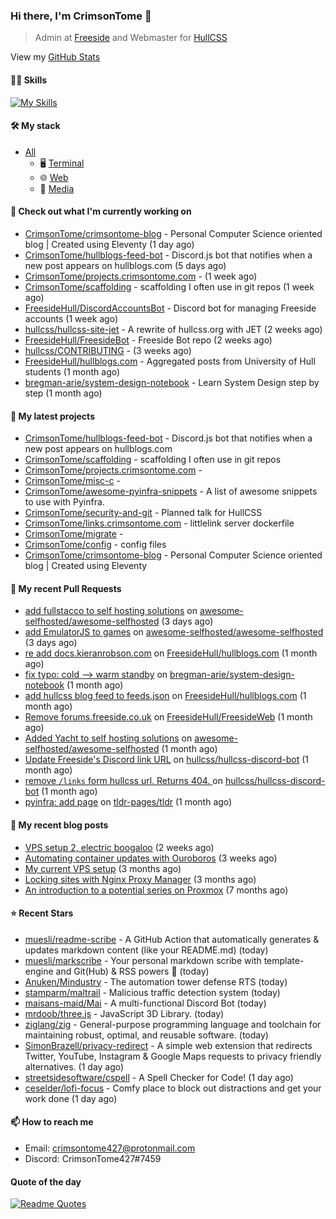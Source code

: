 ### Hi there, I'm CrimsonTome 👋

> Admin at [Freeside](https://freeside.co.uk) and Webmaster for [HullCSS](https://hullcss.org)

View my [GitHub Stats](/pages/stats.md)

#### 🤹🏻 Skills

[![My Skills](https://skillicons.dev/icons?i=git,docker,vim,bash,cs,github,linux,py,latex)](https://skillicons.dev)

#### 🛠 My stack

- [All](https://github.com/stars/CrimsonTome/lists/my-stack)
  - 🖥️ [Terminal](https://github.com/stars/CrimsonTome/lists/terminal)
  - 🌐 [Web](https://github.com/stars/CrimsonTome/lists/web)
  - 📔 [Media](https://github.com/stars/CrimsonTome/lists/media)
  
#### 👷 Check out what I'm currently working on

- [CrimsonTome/crimsontome-blog](https://github.com/CrimsonTome/crimsontome-blog) - Personal Computer Science oriented blog | Created using Eleventy (1 day ago)
- [CrimsonTome/hullblogs-feed-bot](https://github.com/CrimsonTome/hullblogs-feed-bot) - Discord.js bot that notifies when a new post appears on hullblogs.com (5 days ago)
- [CrimsonTome/projects.crimsontome.com](https://github.com/CrimsonTome/projects.crimsontome.com) -  (1 week ago)
- [CrimsonTome/scaffolding](https://github.com/CrimsonTome/scaffolding) - scaffolding I often use in git repos (1 week ago)
- [FreesideHull/DiscordAccountsBot](https://github.com/FreesideHull/DiscordAccountsBot) - Discord bot for managing Freeside accounts (1 week ago)
- [hullcss/hullcss-site-jet](https://github.com/hullcss/hullcss-site-jet) - A rewrite of hullcss.org with JET (2 weeks ago)
- [FreesideHull/FreesideBot](https://github.com/FreesideHull/FreesideBot) - Freeside Bot repo (2 weeks ago)
- [hullcss/CONTRIBUTING](https://github.com/hullcss/CONTRIBUTING) -  (3 weeks ago)
- [FreesideHull/hullblogs.com](https://github.com/FreesideHull/hullblogs.com) - Aggregated posts from University of Hull students (1 month ago)
- [bregman-arie/system-design-notebook](https://github.com/bregman-arie/system-design-notebook) - Learn System Design step by step (1 month ago)

#### 🌱 My latest projects

- [CrimsonTome/hullblogs-feed-bot](https://github.com/CrimsonTome/hullblogs-feed-bot) - Discord.js bot that notifies when a new post appears on hullblogs.com
- [CrimsonTome/scaffolding](https://github.com/CrimsonTome/scaffolding) - scaffolding I often use in git repos
- [CrimsonTome/projects.crimsontome.com](https://github.com/CrimsonTome/projects.crimsontome.com) - 
- [CrimsonTome/misc-c](https://github.com/CrimsonTome/misc-c) - 
- [CrimsonTome/awesome-pyinfra-snippets](https://github.com/CrimsonTome/awesome-pyinfra-snippets) - A list of awesome snippets to use with Pyinfra.
- [CrimsonTome/security-and-git](https://github.com/CrimsonTome/security-and-git) - Planned talk for HullCSS
- [CrimsonTome/links.crimsontome.com](https://github.com/CrimsonTome/links.crimsontome.com) - littlelink server dockerfile
- [CrimsonTome/migrate](https://github.com/CrimsonTome/migrate) - 
- [CrimsonTome/config](https://github.com/CrimsonTome/config) - config files
- [CrimsonTome/crimsontome-blog](https://github.com/CrimsonTome/crimsontome-blog) - Personal Computer Science oriented blog | Created using Eleventy

#### 🔨 My recent Pull Requests

- [add fullstacco to self hosting solutions](https://github.com/awesome-selfhosted/awesome-selfhosted/pull/3292) on [awesome-selfhosted/awesome-selfhosted](https://github.com/awesome-selfhosted/awesome-selfhosted) (3 days ago)
- [add EmulatorJS to games](https://github.com/awesome-selfhosted/awesome-selfhosted/pull/3291) on [awesome-selfhosted/awesome-selfhosted](https://github.com/awesome-selfhosted/awesome-selfhosted) (3 days ago)
- [re add docs.kieranrobson.com](https://github.com/FreesideHull/hullblogs.com/pull/9) on [FreesideHull/hullblogs.com](https://github.com/FreesideHull/hullblogs.com) (1 month ago)
- [fix typo: cold --&gt; warm standby](https://github.com/bregman-arie/system-design-notebook/pull/1) on [bregman-arie/system-design-notebook](https://github.com/bregman-arie/system-design-notebook) (1 month ago)
- [add hullcss blog feed to feeds.json](https://github.com/FreesideHull/hullblogs.com/pull/6) on [FreesideHull/hullblogs.com](https://github.com/FreesideHull/hullblogs.com) (1 month ago)
- [Remove forums.freeside.co.uk](https://github.com/FreesideHull/FreesideWeb/pull/6) on [FreesideHull/FreesideWeb](https://github.com/FreesideHull/FreesideWeb) (1 month ago)
- [Added Yacht to self hosting solutions](https://github.com/awesome-selfhosted/awesome-selfhosted/pull/3187) on [awesome-selfhosted/awesome-selfhosted](https://github.com/awesome-selfhosted/awesome-selfhosted) (1 month ago)
- [Update Freeside&#39;s Discord link URL](https://github.com/hullcss/hullcss-discord-bot/pull/2) on [hullcss/hullcss-discord-bot](https://github.com/hullcss/hullcss-discord-bot) (1 month ago)
- [remove `/links` form hullcss url. Returns 404. ](https://github.com/hullcss/hullcss-discord-bot/pull/1) on [hullcss/hullcss-discord-bot](https://github.com/hullcss/hullcss-discord-bot) (1 month ago)
- [pyinfra: add page](https://github.com/tldr-pages/tldr/pull/8238) on [tldr-pages/tldr](https://github.com/tldr-pages/tldr) (1 month ago)

#### 📜 My recent blog posts

- [VPS setup 2, electric boogaloo](https://blog.crimsontome.com/posts/VPS-setup-2-electric-boogaloo/) (2 weeks ago)
- [Automating container updates with Ouroboros](https://blog.crimsontome.com/posts/automating-container-updates-with-ouroboros/) (3 weeks ago)
- [My current VPS setup](https://blog.crimsontome.com/posts/my-current-vps-setup/) (3 months ago)
- [Locking sites with Nginx Proxy Manager](https://blog.crimsontome.com/posts/locking-sites-with-nginx-proxy-manager/) (3 months ago)
- [An introduction to a potential series on Proxmox](https://blog.crimsontome.com/posts/PVE/) (7 months ago)


#### ⭐ Recent Stars

- [muesli/readme-scribe](https://github.com/muesli/readme-scribe) - A GitHub Action that automatically generates &amp; updates markdown content (like your README.md) (today)
- [muesli/markscribe](https://github.com/muesli/markscribe) - Your personal markdown scribe with template-engine and Git(Hub) &amp; RSS powers 📜 (today)
- [Anuken/Mindustry](https://github.com/Anuken/Mindustry) - The automation tower defense RTS (today)
- [stamparm/maltrail](https://github.com/stamparm/maltrail) - Malicious traffic detection system (today)
- [maisans-maid/Mai](https://github.com/maisans-maid/Mai) - A multi-functional Discord Bot (today)
- [mrdoob/three.js](https://github.com/mrdoob/three.js) - JavaScript 3D Library. (today)
- [ziglang/zig](https://github.com/ziglang/zig) - General-purpose programming language and toolchain for maintaining robust, optimal, and reusable software. (today)
- [SimonBrazell/privacy-redirect](https://github.com/SimonBrazell/privacy-redirect) - A simple web extension that redirects Twitter, YouTube, Instagram &amp; Google Maps requests to privacy friendly alternatives. (1 day ago)
- [streetsidesoftware/cspell](https://github.com/streetsidesoftware/cspell) - A Spell Checker for Code! (1 day ago)
- [ceselder/lofi-focus](https://github.com/ceselder/lofi-focus) - Comfy place to block out distractions and get your work done (1 day ago)


#### 📫 How to reach me

- Email: crimsontome427@protonmail.com
- Discord: CrimsonTome427#7459

#### Quote of the day

[![Readme Quotes](https://quotes-github-readme.vercel.app/api?type=horizontal&theme=dark)](https://github.com/piyushsuthar/github-readme-quotes)
<br>
